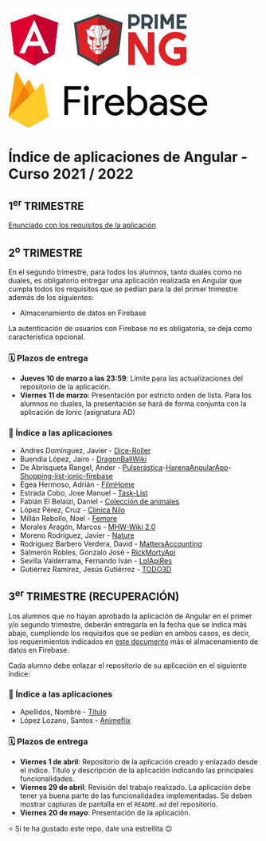 <img width="360px" src="angular-y-primeng.png">&nbsp;&nbsp;&nbsp;&nbsp;&nbsp;&nbsp;<img width="400px" src="firebase_v2.png">

# Índice de aplicaciones de Angular - Curso 2021 / 2022

## 1<sup>er</sup> TRIMESTRE

[Enunciado con los requisitos de la aplicación](trabajo_angular_v2.pdf)

## 2<sup>o</sup> TRIMESTRE

En el segundo trimestre, para todos los alumnos, tanto duales como no duales, es obligatorio entregar una aplicación realizada en Angular que cumpla todos los requisitos que se pedían para la del primer trimestre además de los siguientes:
* Almacenamiento de datos en Firebase

La autenticación de usuarios con Firebase no es obligatoria, se deja como característica opcional.

### 🗓️ Plazos de entrega

* **Jueves 10 de marzo a las 23:59**: Límite para las actualizaciones del repositorio de la aplicación. 
* **Viernes 11 de marzo**: Presentación por estricto orden de lista. Para los alumnos no duales, la presentación se hará de forma conjunta con la aplicación de Ionic (asignatura AD)

### :iphone: Índice a las aplicaciones
* Andres Domínguez, Javier - [Dice-Roller](https://github.com/javierandresaluiescampanillas/dice-roller)
* Buendía López, Jairo - [DragonBallWiki](https://github.com/jairobuendia/DragonBallWiki)
* De Abrisqueta Rangel, Ander - [Pulserástica](https://github.com/AnderDeAbrisqueta/pulserastica)-[HarenaAngularApp](https://github.com/AnderDeAbrisqueta/HarenaAngularApp)-[Shopping-list-ionic-firebase](https://github.com/AnderDeAbrisqueta/shoppinglist-ionic-firebase)
* Egea Hermoso, Adrián - [FilmHome](https://github.com/AdrianEgeaHermoso/FilmHome_Angular)
* Estrada Cobo, Jose Manuel - [Task-List](https://github.com/JoseEstradaC/task-list)
* Fabián El Belaizi, Daniel - [Colección de animales](https://github.com/Danny-06/Coleccion-de-animales-domesticos-angular-v2)
* López Pérez, Cruz - [Clínica Nilo](https://github.com/mcruzlp/clinicaniloangularappMarzoVersion)
* Millán Rebollo, Noel - [Femore](https://github.com/NoelMillan/angular-project)
* Morales Aragón, Marcos - [MHW-Wiki 2.0](https://github.com/MarcosMoralesAragon/MHW-Wiki/tree/2.0)
* Moreno Rodríguez, Javier - [Nature](https://github.com/Javiemr/AngularNature)
* Rodriguez Barbero Verdera, David - [MattersAccounting](https://github.com/Davidrbv/MatterAccounting)
* Salmerón Robles, Gonzalo José - [RickMortyApi](https://github.com/gonzalosalmeron/rickmortyapi)
* Sevilla Valderrama, Fernando Iván - [LolApiRes](https://github.com/FESEVA/angular-lolApiRes)
* Gutiérrez Ramírez, Jesús Gutiérrez - [TODO3D](https://github.com/Jesus-GR/tienda3D)

## 3<sup>er</sup> TRIMESTRE (RECUPERACIÓN)

Los alumnos que no hayan aprobado la aplicación de Angular en el primer y/o segundo trimestre, deberán entregarla en la fecha que se indica más abajo, cumpliendo los requisitos que se pedían en ambos casos, es decir, los requerimientos indicados en [este documento](trabajo_angular_v2.pdf) más el almacenamiento de datos en Firebase.

Cada alumno debe enlazar el repositorio de su aplicación en el siguiente índice:

### :iphone: Índice a las aplicaciones

* Apellidos, Nombre - [Título]()
* López Lozano, Santos - [Animeflix](https://github.com/SantosLopezLozano/AnimeflixAngular)

### 🗓️ Plazos de entrega

* **Viernes 1 de abril**: Repositorio de la aplicación creado y enlazado desde el índice. Título y descripción de la aplicación indicando las principales funcionalidades.
* **Viernes 29 de abril**: Revisión del trabajo realizado. La aplicación debe tener ya buena parte de las funcionalidades implementadas. Se deben mostrar capturas de pantalla en el `README.md` del repositorio.
* **Viernes 20 de mayo**: Presentación de la aplicación.

:star: Si te ha gustado este repo, dale una estrellita :wink:

